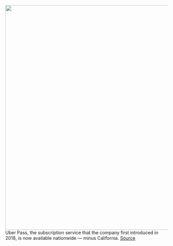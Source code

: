 <img src='https://cdn.vox-cdn.com/thumbor/WvwHd5bQ2msvKcrwZxANS7oERAk=/0x0:2040x1360/1200x800/filters:focal(857x517:1183x843)/cdn.vox-cdn.com/uploads/chorus_image/image/67222192/acastro_180927_1777_uber_0001.0.jpg' width='700px' /><br/>
Uber Pass, the subscription service that the company first introduced in 2018, is now available nationwide — minus California.
<a href='https://www.theverge.com/2020/8/18/21374105/uber-ride-pass-subscription-cities-us-price-food-delivery'> Source <a/>